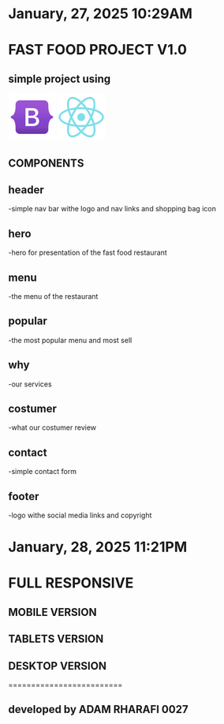 # January, 27, 2025 10:29AM
# FAST FOOD PROJECT V1.0
## simple project using
![BOOTSTRAP](./public/images/bootstrap.png)
![REACT](./public/images/react.png)
## COMPONENTS 
## header
-simple nav bar withe logo and nav links and shopping bag icon
## hero
-hero for presentation of the fast food restaurant
## menu
-the menu of the restaurant 
## popular
-the most popular menu and most sell
## why
-our services 
## costumer
-what our costumer review 
## contact
-simple contact form 
## footer
-logo withe social media links and copyright 

# January, 28, 2025 11:21PM

# FULL RESPONSIVE 
## MOBILE VERSION
## TABLETS VERSION
## DESKTOP VERSION
=========================
## developed by ADAM RHARAFI 0027
